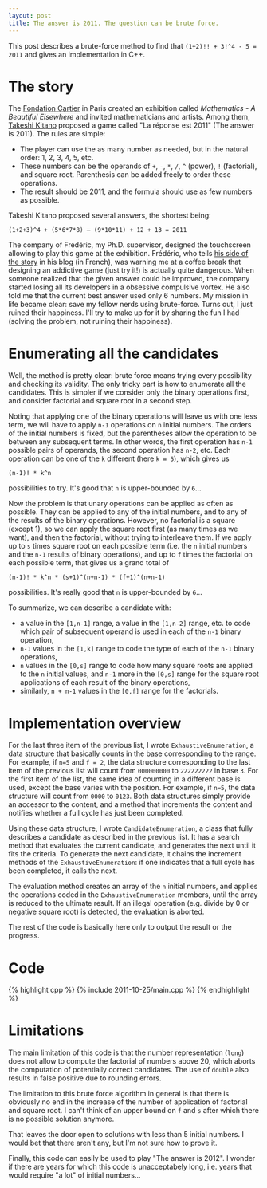 ```yaml
---
layout: post
title: The answer is 2011. The question can be brute force.
---
```


This post describes a brute-force method to find that `(1+2)!! + 3!^4 - 5 = 2011` and gives an implementation in C++.

The story
=========

The [Fondation Cartier](http://fondation.cartier.com/?_lang=en) in Paris created an exhibition called _Mathematics - A Beautiful Elsewhere_ and invited mathematicians and artists. Among them, [Takeshi Kitano](http://en.wikipedia.org/wiki/Takeshi_Kitano) proposed a game called "La réponse est 2011" (The answer is 2011). The rules are simple:

* The player can use the as many number as needed, but in the natural order: 1, 2, 3, 4, 5, etc.
* These numbers can be the operands of `+`, `-`, `*`, `/`, `^` (power), `!` (factorial), and square root. Parenthesis can be added freely to order these operations.
* The result should be 2011, and the formula should use as few numbers as possible.

Takeshi Kitano proposed several answers, the shortest being:

`(1+2+3)^4 + (5*6*7*8) – (9*10*11) + 12 + 13 = 2011`

The company of Frédéric, my Ph.D. supervisor, designed the touchscreen allowing to play this game at the exhibition. Frédéric, who tells [his side of the story](http://fkaplan.wordpress.com/2011/10/24/la-reponse-est-2011/) in his blog (in French), was warning me at a coffee break that designing an addictive game (just try it!) is actually quite dangerous. When someone realized that the given answer could be improved, the company started losing all its developers in a obsessive compulsive vortex. He also told me that the current best answer used only 6 numbers. My mission in life became clear: save my fellow nerds using brute-force. Turns out, I just ruined their happiness. I'll try to make up for it by sharing the fun I had (solving the problem, not ruining their happiness). 

Enumerating all the candidates
==============================

Well, the method is pretty clear: brute force means trying every possibility and checking its validity. The only tricky part is how to enumerate all the candidates. This is simpler if we consider only the binary operations first, and consider factorial and square root in a second step.

Noting that applying one of the binary operations will leave us with one less term, we will have to apply `n-1` operations on `n` initial numbers. The orders of the initial numbers is fixed, but the parentheses allow the operation to be between any subsequent terms. In other words, the first operation has `n-1` possible pairs of operands, the second operation has `n-2`, etc. Each operation can be one of the `k` different (here `k = 5`), which gives us

`(n-1)! * k^n`

possibilities to try. It's good that `n` is upper-bounded by `6`...

Now the problem is that unary operations can be applied as often as possible. They can be applied to any of the initial numbers, and to any of the results of the binary operations. However, no factorial is a square (except 1), so we can apply the square root first (as many times as we want), and then the factorial, without trying to interleave them. If we apply up to `s` times square root on each possible term (i.e. the `n` initial numbers and the `n-1` results of binary operations), and up to `f` times the factorial on each possible term, that gives us a grand total of

`(n-1)! * k^n * (s+1)^(n+n-1) * (f+1)^(n+n-1)`

possibilities. It's really good that `n` is upper-bounded by `6`...

To summarize, we can describe a candidate with:

* a value in the `[1,n-1]` range, a value in the `[1,n-2]` range, etc. to code which pair of subsequent operand is used in each of the `n-1` binary operation,
* `n-1` values in the `[1,k]` range to code the type of each of the `n-1` binary operations,
* `n` values in the `[0,s]` range to code how many square roots are applied to the `n` initial values, and `n-1` more in the `[0,s]` range for the square root applications of each result of the binary operations,
* similarly, `n + n-1` values in the `[0,f]` range for the factorials.

Implementation overview
=======================

For the last three item of the previous list, I wrote `ExhaustiveEnumeration`, a data structure that basically counts in the base corresponding to the range. For example, if `n=5` and `f = 2`, the data structure corresponding to the last item of the previous list will count from `000000000` to `222222222` in base `3`.
For the first item of the list, the same idea of counting in a different base is used, except the base varies with the position. For example, if `n=5`, the data structure will count from `0000` to `0123`. Both data structures simply provide an accessor to the content, and a method that increments the content and notifies whether a full cycle has just been completed.

Using these data structure, I wrote `CandidateEnumeration`, a class that fully describes a candidate as described in the previous list. It has a search method that evaluates the current candidate, and generates the next until it fits the criteria. To generate the next candidate, it chains the increment methods of the `ExhaustiveEnumeration`: if one indicates that a full cycle has been completed, it calls the next.

The evaluation method creates an array of the `n` initial numbers, and applies the operations coded in the `ExhaustiveEnumeration` members, until the array is reduced to the ultimate result. If an illegal operation (e.g. divide by 0 or negative square root) is detected, the evaluation is aborted.

The rest of the code is basically here only to output the result or the progress.

Code
====

{% highlight cpp %}
{% include 2011-10-25/main.cpp %}
{% endhighlight %}

Limitations
===========

The main limitation of this code is that the number representation (`long`) does not allow to compute the factorial of numbers above 20, which aborts the computation of potentially correct candidates. The use of `double` also results in false positive due to rounding errors.

The limitation to this brute force algorithm in general is that there is obviously no end in the increase of the number of application of factorial and square root. I can't think of an upper bound on `f` and `s` after which there is no possible solution anymore.

That leaves the door open to solutions with less than 5 initial numbers. I would bet that there aren't any, but I'm not sure how to prove it.

Finally, this code can easily be used to play "The answer is 2012". I wonder if there are years for which this code is unacceptabely long, i.e. years that would require "a lot" of initial numbers...
